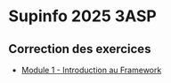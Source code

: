 # Supinfo 2025 3ASP

## Correction des exercices

- [Module 1 - Introduction au Framework](https://github.com/Skewnart/Supinfo-2025-3ASP-private/tree/feat/module-1/Module%201)
